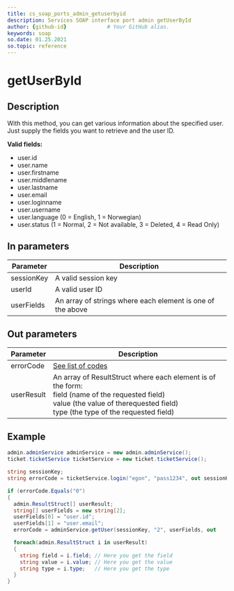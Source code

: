 ```yaml
---
title: cs_soap_ports_admin_getuserbyid
description: Services SOAP interface port admin getUserById
author: {github-id}             # Your GitHub alias.
keywords: soap
so.date: 01.25.2021
so.topic: reference
---
```


# getUserById

## Description

With this method, you can get various information about the specified user. Just supply the fields you want to retrieve and the user ID.

**Valid fields:**

* user.id
* user.name
* user.firstname
* user.middlename
* user.lastname
* user.email
* user.loginname
* user.username
* user.language (0 = English, 1 = Norwegian)
* user.status (1 = Normal, 2 = Not available, 3 = Deleted, 4 = Read Only)

## In parameters

| Parameter | Description |
|---|---|
| sessionKey | A valid session key |
| userId | A valid user ID |
| userFields | An array of strings where each element is one of the above |

## Out parameters

| Parameter | Description |
|---|---|
| errorCode | [See list of codes][1] |
| userResult | An array of ResultStruct where each element is of the form:<br>field (name of the requested field)<br>value (the value of therequested field)<br>type (the type of the requested field) |

## Example

```csharp
admin.adminService adminService = new admin.adminService();
ticket.ticketService ticketService = new ticket.ticketService();

string sessionKey;
string errorCode = ticketService.login("egon", "pass1234", out sessionKey);

if (errorCode.Equals("0")
{
  admin.ResultStruct[] userResult;
  string[] userFields = new string[2];
  userFields[0] = "user.id";
  userFields[1] = "user.email";
  errorCode = adminService.getUser(sessionKey, "2", userFields, out           userResult);

  foreach(admin.ResultStruct i in userResult)
  {
    string field = i.field; // Here you get the field
    string value = i.value; // Here you get the value
    string type = i.type;   // Here you get the type
  }
}
```

<!-- Referenced links -->
[1]: ../error-codes.md
